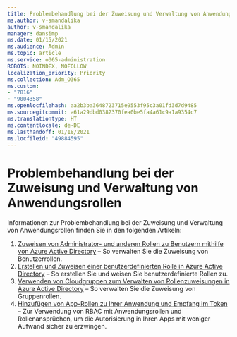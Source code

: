 ```yaml
---
title: Problembehandlung bei der Zuweisung und Verwaltung von Anwendungsrollen
ms.author: v-smandalika
author: v-smandalika
manager: dansimp
ms.date: 01/15/2021
ms.audience: Admin
ms.topic: article
ms.service: o365-administration
ROBOTS: NOINDEX, NOFOLLOW
localization_priority: Priority
ms.collection: Adm_O365
ms.custom:
- "7816"
- "9004358"
ms.openlocfilehash: aa2b3ba3648723715e9553f95c3a01fd3d7d9485
ms.sourcegitcommit: a61a29dbd0382370fea0be5fa4a61c9a1a9354c7
ms.translationtype: HT
ms.contentlocale: de-DE
ms.lasthandoff: 01/18/2021
ms.locfileid: "49884595"
---
```

# <a name="troubleshoot-issues-with-application-role-assignment-and-management"></a>Problembehandlung bei der Zuweisung und Verwaltung von Anwendungsrollen

Informationen zur Problembehandlung bei der Zuweisung und Verwaltung von Anwendungsrollen finden Sie in den folgenden Artikeln:

1. [Zuweisen von Administrator- und anderen Rollen zu Benutzern mithilfe von Azure Active Directory](https://docs.microsoft.com/azure/active-directory/fundamentals/active-directory-users-assign-role-azure-portal) – So verwalten Sie die Zuweisung von Benutzerrollen.
2. [Erstellen und Zuweisen einer benutzerdefinierten Rolle in Azure Active Directory](https://docs.microsoft.com/azure/active-directory/roles/custom-create) – So erstellen Sie und weisen Sie benutzerdefinierte Rollen zu.
3. [Verwenden von Cloudgruppen zum Verwalten von Rollenzuweisungen in Azure Active Directory](https://docs.microsoft.com/azure/active-directory/roles/groups-concept) – So verwalten Sie die Zuweisung von Gruppenrollen.
4. [Hinzufügen von App-Rollen zu Ihrer Anwendung und Empfang im Token](https://docs.microsoft.com/azure/active-directory/develop/howto-add-app-roles-in-azure-ad-apps#app-roles-vs-groups) – Zur Verwendung von RBAC mit Anwendungsrollen und Rollenansprüchen, um die Autorisierung in Ihren Apps mit weniger Aufwand sicher zu erzwingen.
